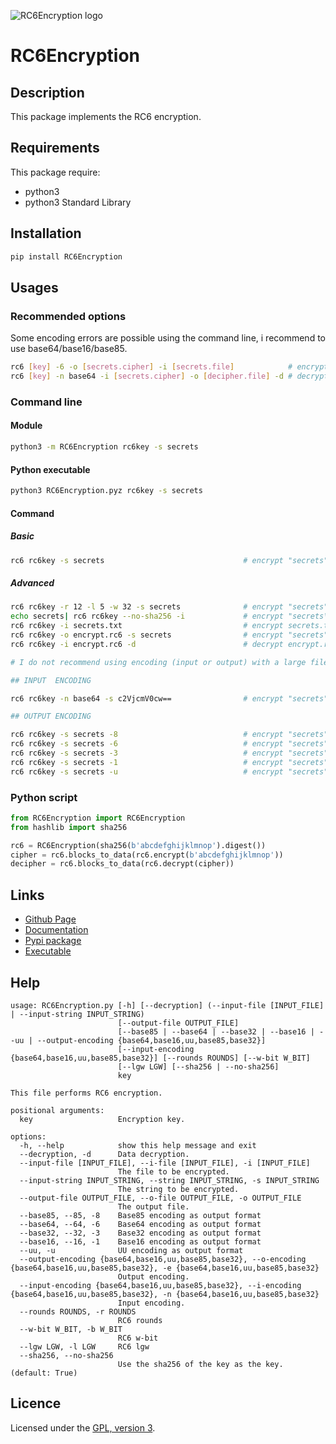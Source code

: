 ![RC6Encryption logo](https://mauricelambert.github.io/info/python/security/rc6_small_background.png "RC6Encryption logo")

# RC6Encryption

## Description

This package implements the RC6 encryption.

## Requirements

This package require:

 - python3
 - python3 Standard Library

## Installation

```bash
pip install RC6Encryption
```

## Usages

### Recommended options

Some encoding errors are possible using the command line, i recommend to use base64/base16/base85.

```bash
rc6 [key] -6 -o [secrets.cipher] -i [secrets.file]            # encryption
rc6 [key] -n base64 -i [secrets.cipher] -o [decipher.file] -d # decryption
```

### Command line

#### Module

```bash
python3 -m RC6Encryption rc6key -s secrets
```

#### Python executable

```bash
python3 RC6Encryption.pyz rc6key -s secrets
```

#### Command

##### Basic

```bash
rc6 rc6key -s secrets                               # encrypt "secrets" with rc6key sha256 as key
```

##### Advanced

```bash
rc6 rc6key -r 12 -l 5 -w 32 -s secrets              # encrypt "secrets" with rc6key sha256 as key (rounds=12, wbit=32, lgw=5)
echo secrets| rc6 rc6key --no-sha256 -i             # encrypt "secrets\n" with b'rc6key\0\0\0\0\0\0\0\0\0\0\0\0\0\0\0\0\0\0\0\0\0\0\0\0\0\0' as key
rc6 rc6key -i secrets.txt                           # encrypt secrets.txt file with rc6key sha256 as key
rc6 rc6key -o encrypt.rc6 -s secrets                # encrypt "secrets" with rc6key sha256 as key and redirect the output to the encrypt.rc6 file
rc6 rc6key -i encrypt.rc6 -d                        # decrypt encrypt.rc6 with rc6key sha256 as key

# I do not recommend using encoding (input or output) with a large file size

## INPUT  ENCODING

rc6 rc6key -n base64 -s c2VjcmV0cw==                # encrypt "secrets" with rc6key sha256 as key ("c2VjcmV0cw==" = base64("secrets"))

## OUTPUT ENCODING

rc6 rc6key -s secrets -8                            # encrypt "secrets" with rc6key sha256 as key, base85-encoded output
rc6 rc6key -s secrets -6                            # encrypt "secrets" with rc6key sha256 as key, base64-encoded output
rc6 rc6key -s secrets -3                            # encrypt "secrets" with rc6key sha256 as key, base30-encoded output
rc6 rc6key -s secrets -1                            # encrypt "secrets" with rc6key sha256 as key, base16-encoded output
rc6 rc6key -s secrets -u                            # encrypt "secrets" with rc6key sha256 as key, uu-encoded output
```

### Python script

```python
from RC6Encryption import RC6Encryption
from hashlib import sha256

rc6 = RC6Encryption(sha256(b'abcdefghijklmnop').digest())
cipher = rc6.blocks_to_data(rc6.encrypt(b'abcdefghijklmnop'))
decipher = rc6.blocks_to_data(rc6.decrypt(cipher))
```

## Links

 - [Github Page](https://github.com/mauricelambert/RC6Encryption/)
 - [Documentation](https://mauricelambert.github.io/info/python/security/RC6Encryption.html)
 - [Pypi package](https://pypi.org/project/RC6Encryption/)
 - [Executable](https://mauricelambert.github.io/info/python/security/RC6Encryption.pyz)

## Help

```text
usage: RC6Encryption.py [-h] [--decryption] (--input-file [INPUT_FILE] | --input-string INPUT_STRING)
                        [--output-file OUTPUT_FILE]
                        [--base85 | --base64 | --base32 | --base16 | --uu | --output-encoding {base64,base16,uu,base85,base32}]
                        [--input-encoding {base64,base16,uu,base85,base32}] [--rounds ROUNDS] [--w-bit W_BIT]
                        [--lgw LGW] [--sha256 | --no-sha256]
                        key

This file performs RC6 encryption.

positional arguments:
  key                   Encryption key.

options:
  -h, --help            show this help message and exit
  --decryption, -d      Data decryption.
  --input-file [INPUT_FILE], --i-file [INPUT_FILE], -i [INPUT_FILE]
                        The file to be encrypted.
  --input-string INPUT_STRING, --string INPUT_STRING, -s INPUT_STRING
                        The string to be encrypted.
  --output-file OUTPUT_FILE, --o-file OUTPUT_FILE, -o OUTPUT_FILE
                        The output file.
  --base85, --85, -8    Base85 encoding as output format
  --base64, --64, -6    Base64 encoding as output format
  --base32, --32, -3    Base32 encoding as output format
  --base16, --16, -1    Base16 encoding as output format
  --uu, -u              UU encoding as output format
  --output-encoding {base64,base16,uu,base85,base32}, --o-encoding {base64,base16,uu,base85,base32}, -e {base64,base16,uu,base85,base32}
                        Output encoding.
  --input-encoding {base64,base16,uu,base85,base32}, --i-encoding {base64,base16,uu,base85,base32}, -n {base64,base16,uu,base85,base32}
                        Input encoding.
  --rounds ROUNDS, -r ROUNDS
                        RC6 rounds
  --w-bit W_BIT, -b W_BIT
                        RC6 w-bit
  --lgw LGW, -l LGW     RC6 lgw
  --sha256, --no-sha256
                        Use the sha256 of the key as the key. (default: True)
```

## Licence

Licensed under the [GPL, version 3](https://www.gnu.org/licenses/).
